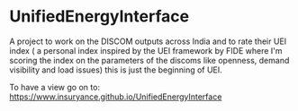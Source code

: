 # UnifiedEnergyInterface
A project to work on the DISCOM outputs across India and to rate their UEI index ( a personal index inspired by the UEI framework by FIDE where I'm scoring the index on the parameters of the discoms like openness, demand visibility and load issues) this is just the beginning of UEI.

To have a view go on to: https://www.insuryance.github.io/UnifiedEnergyInterface
